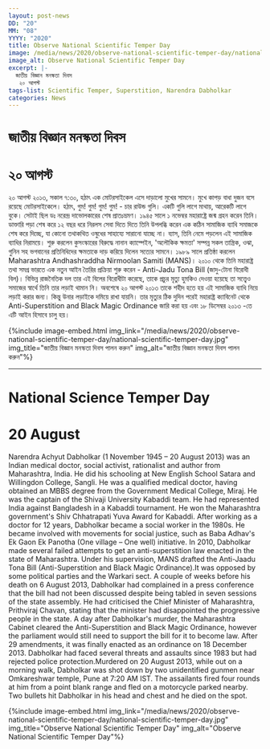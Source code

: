 ```yaml
---
layout: post-news
DD: "20"
MM: "08"
YYYY: "2020"
title: Observe National Scientific Temper Day
image: /media/news/2020/observe-national-scientific-temper-day/national-scientific-temper-day-bengali.jpg
image_alt: Observe National Scientific Temper Day
excerpt: |-
  জাতীয় বিজ্ঞান মনস্কতা দিবস
   ২০ আগস্ট
tags-list: Scientific Temper, Superstition, Narendra Dabholkar
categories: News
---
```

# জাতীয় বিজ্ঞান মনস্কতা দিবস

# ২০ আগস্ট

২০ আগস্ট ২০১৩, সকাল ৭:৩০, হঠাৎ এক মোটরসাইকেল এসে দাড়ালো মুখের সামনে।  মুখে কাপড় বাধা দুজন বসে রয়েছে মোটরসাইকেলে। হঠাৎ, গুম! গুম! গুম! গুম! -  চার রাউন্ড গুলি। একটি গুলি লাগে মাথায়, আরেকটি লাগে বুকে। সেটাই ছিল ডঃ  নরেন্দ্র দাভোলকারের শেষ প্রাতঃভ্রমণ।
১৯৪৫ সালে ১ নভেম্বর  মহারাষ্ট্রে জন্ম গ্রহন করেন তিনি। ডাক্তারি পড়া শেষ করে ১২ বছর ধরে নিরলস  সেবা দিতে দিতে তিনি উপলব্ধি করেন এক কঠিন সামাজিক ব্যাধি সমাজকে শেষ করে  দিচ্ছে, যা কোনো তথাকথিত ওষুধের সাহায্যে সারানো যাচ্ছে না। ব্যাস, তিনি  নেমে পড়লেন এই সামাজিক ব্যাধির নিরাময়ে। শুরু করলেন কুসংস্কারের বিরুদ্ধে  নানান ক্যাম্পেইন, 'অলৌকিক ক্ষমতা' সম্পন্ন সকল তান্ত্রিক, ওঝা, গুনিন সহ  ভগবানের প্রতিনিধিদের ক্ষমতাকে দাড় করিয়ে দিলেন সত্যের সামনে। ১৯৮৯ সালে  প্রতিষ্ঠা করলেন Maharashtra Andhashraddha Nirmoolan Samiti (MANS)।
২০১০ থেকে তিনি মহারাষ্ট্র তথা সমগ্র ভারতে এক নতুন আইন তৈরির প্রক্রিয়া  শুরু করেন - Anti-Jadu Tona Bill (জাদু-টোনা বিরোধী বিল)। বিভিন্ন রাজনৈতিক  দল তার এই বিলের বিরোধীটা করেছে, তাকে প্রচুর মৃত্যু হুমকিও দেওয়া হয়েছে  তা সত্ত্বেও সমাজের স্বার্থে তিনি তার লড়াই থামান নি।
অবশেষে ২০  আগস্ট ২০১৩ তাকে শহীদ হতে হয় এই সামাজিক ব্যাধি নিয়ে লড়াই করার জন্য।  কিন্তু উনার লড়াইকে দমিয়ে রাখা যায়নি। তার মৃত্যুর ঠিক দুদিন পরেই  মহারাষ্ট্র ক্যাবিনেট থেকে Anti-Superstition and Black Magic Ordinance  জারি করা হয় এবং ১৮ ডিসেম্বর ২০১৩ -তে এটি আইন হিসাবে চালু হয়।


{%include image-embed.html img_link="/media/news/2020/observe-national-scientific-temper-day/national-scientific-temper-day.jpg" img_title="জাতীয় বিজ্ঞান মনস্কতা দিবস পালন করুন" img_alt="জাতীয় বিজ্ঞান মনস্কতা দিবস পালন করুন"%}

- - -

# National Science Temper Day

# 20 August

 Narendra Achyut Dabholkar (1 November 1945 – 20 August 2013) was an  Indian medical doctor, social activist, rationalist and author from  Maharashtra, India.
 He did his schooling at New English School  Satara and Willingdon College, Sangli. He was a qualified medical  doctor, having obtained an MBBS degree from the Government Medical  College, Miraj.
He was the captain of the Shivaji University  Kabaddi team. He had represented India against Bangladesh in a Kabaddi  tournament. He won the Maharashtra government's Shiv Chhatrapati Yuva  Award for Kabaddi.
After working as a doctor for 12 years,  Dabholkar became a social worker in the 1980s. He became involved with  movements for social justice, such as Baba Adhav's Ek Gaon Ek Panotha  (One village – One well) initiative.
In 2010, Dabholkar made  several failed attempts to get an anti-superstition law enacted in the  state of Maharashtra. Under his supervision, MANS drafted the Anti-Jaadu  Tona Bill (Anti-Superstition and Black Magic Ordinance).It was opposed  by some political parties and the Warkari sect.
A couple of weeks  before his death on 6 August 2013, Dabholkar had complained in a press  conference that the bill had not been discussed despite being tabled in  seven sessions of the state assembly. He had criticised the Chief  Minister of Maharashtra, Prithviraj Chavan, stating that the minister  had disappointed the progressive people in the state. A day after  Dabholkar's murder, the Maharashtra Cabinet cleared the  Anti-Superstition and Black Magic Ordinance, however the parliament  would still need to support the bill for it to become law. After 29  amendments, it was finally enacted as an ordinance on 18 December 2013.
Dabholkar had faced several threats and assaults since 1983 but had  rejected police protection.Murdered on 20 August 2013, while out on a  morning walk, Dabholkar was shot down by two unidentified gunmen near  Omkareshwar temple, Pune at 7:20 AM IST. The assailants fired four  rounds at him from a point blank range and fled on a motorcycle parked  nearby. Two bullets hit Dabholkar in his head and chest and he died on  the spot.


{%include image-embed.html img_link="/media/news/2020/observe-national-scientific-temper-day/national-scientific-temper-day.jpg" img_title="Observe National Scientific Temper Day" img_alt="Observe National Scientific Temper Day"%}